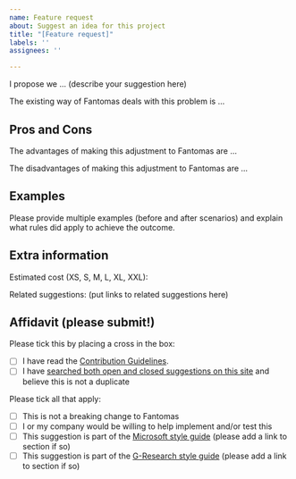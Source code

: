 ```yaml
---
name: Feature request
about: Suggest an idea for this project
title: "[Feature request]"
labels: ''
assignees: ''

---
```


I propose we ... (describe your suggestion here)

The existing way of Fantomas deals with this problem is ...

## Pros and Cons 

The advantages of making this adjustment to Fantomas are ...

The disadvantages of making this adjustment to Fantomas are ...

## Examples

Please provide multiple examples (before and after scenarios) and explain what rules did apply to achieve the outcome.

## Extra information

Estimated cost (XS, S, M, L, XL, XXL): 

Related suggestions: (put links to related suggestions here)

## Affidavit (please submit!)

Please tick this by placing a cross in the box:
* [ ] I have read the [Contribution Guidelines](../../CONTRIBUTING.md).
* [ ] I have [searched both open and closed suggestions on this site](https://github.com/fsprojects/fantomas/issues) and believe this is not a duplicate

Please tick all that apply:
* [ ] This is not a breaking change to Fantomas
* [ ] I or my company would be willing to help implement and/or test this
* [ ] This suggestion is part of the [Microsoft style guide](https://docs.microsoft.com/en-us/dotnet/fsharp/style-guide/formatting) (please add a link to section if so)
* [ ] This suggestion is part of the [G-Research style guide](https://github.com/G-Research/fsharp-formatting-conventions) (please add a link to section if so)
